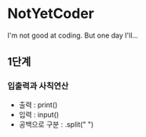 # NotYetCoder
I'm not good at coding. But one day I'll...

## 1단계
### 입출력과 사칙연산
+ 출력 : print()
+ 입력 : input()
+ 공백으로 구분 : .split(" ")
